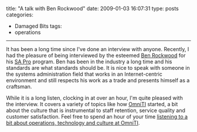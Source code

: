 title: "A talk with Ben Rockwood"
date: 2009-01-03 16:07:31
type: posts
categories:
- Damaged Bits
tags:
- operations
---

<p>It has been a long time since I've done an interview with anyone.  Recently, I had the pleasure of being interviewed by the esteemed <a href="https://www.cuddletech.com/blog/">Ben Rockwood</a> for his <a href="https://www.cuddletech.com/sapro/">SA Pro</a> program.  Ben has been in the industry a long time and his standards are what standards should be.  It is nice to speak with someone in the systems administration field that works in an Internet-centric environment and still respects his work as a trade and presents himself as a craftsman.</p> <p>While it is a long listen, clocking in at over an hour, I'm quite pleased with the interview.  It covers a variety of topics like how <a href="https://omniti.com/">OmniTI</a> started, a bit about the culture that is instrumental to staff retention, service quality and customer satisfaction.  Feel free to spend an hour of your time <a href="https://www.cuddletech.com/sapro/SApro-Episode002.mp3">listening to a bit about operations, technology and culture at OmniTI</a>.</p>
